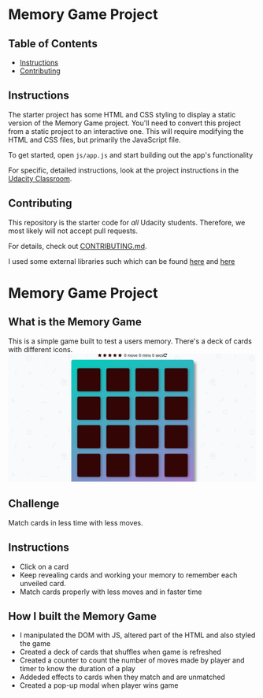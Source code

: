 # Memory Game Project

## Table of Contents

* [Instructions](#instructions)
* [Contributing](#contributing)

## Instructions

The starter project has some HTML and CSS styling to display a static version of the Memory Game project. You'll need to convert this project from a static project to an interactive one. This will require modifying the HTML and CSS files, but primarily the JavaScript file.

To get started, open `js/app.js` and start building out the app's functionality

For specific, detailed instructions, look at the project instructions in the [Udacity Classroom](https://classroom.udacity.com/me).

## Contributing

This repository is the starter code for _all_ Udacity students. Therefore, we most likely will not accept pull requests.

For details, check out [CONTRIBUTING.md](CONTRIBUTING.md).

I used some external libraries such which can be found [here](https://maxcdn.bootstrapcdn.com/font-awesome/4.6.1/css/font-awesome.min.css) and [here](https://fonts.googleapis.com/css?family=Coda)

# Memory Game Project

## What is the Memory Game
This is a simple game built to test a users memory. There's a deck of cards with different icons. 
![snippet](img/snippet.PNG)

## Challenge
Match cards in less time with less moves.

## Instructions
* Click on a card
* Keep revealing cards and working your memory to remember each unveiled card.
* Match cards properly with less moves and in faster time


## How I built the Memory Game
* I manipulated the DOM with JS, altered part of the HTML and also styled the game
* Created a deck of cards that shuffles when game is refreshed
* Created a counter to count the number of moves made by player and timer to know the duration of a play
* Addeded effects to cards when they match and are unmatched
* Created a pop-up modal when player wins game
